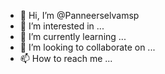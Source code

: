- 👋 Hi, I’m @Panneerselvamsp
- 👀 I’m interested in ...
- 🌱 I’m currently learning ...
- 💞️ I’m looking to collaborate on ...
- 📫 How to reach me ...

<!---
Panneerselvamsp/Panneerselvamsp is a ✨ special ✨ repository because its `README.md` (this file) appears on your GitHub profile.
You can click the Preview link to take a look at your changes.
--->
